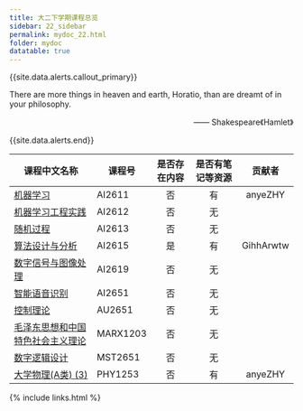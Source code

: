 ```yaml
---
title: 大二下学期课程总览
sidebar: 22_sidebar
permalink: mydoc_22.html
folder: mydoc
datatable: true
---
```


{{site.data.alerts.callout_primary}}
<p>There are more things in heaven and earth, Horatio, than are dreamt of in your philosophy.</p>
<p align="right">—— Shakespeare《Hamlet》</p>

{{site.data.alerts.end}}

<div class="datatable-begin"></div>

| 课程中文名称                                         | 课程号   | 是否存在内容 | 是否有笔记等资源 | 贡献者  |
| ---------------------------------------------------- | -------- | :----------: | :--------------: | :-----: |
| [机器学习](22_AI2611.html)                           | AI2611   |      否      |        有        | anyeZHY |
| [机器学习工程实践](22_AI2612.html)                   | AI2612   |      否      |        无        |         |
| [随机过程](22_AI2613.html)                           | AI2613   |      否      |        无        |         |
| [算法设计与分析](22_AI2615.html)                     | AI2615   |      是      |        有        |  GihhArwtw  |
| [数字信号与图像处理](22_AI2619.html)                 | AI2619   |      否      |        无        |  |
| [智能语音识别](22_AI2651.html)                       | AI2651   |      否      |        无        |         |
| [控制理论](22_AU2651.html)                           | AU2651   |      否      |        无        |         |
| [毛泽东思想和中国特色社会主义理论](22_MARX1203.html) | MARX1203 |      否      |        无        |         |
| [数字逻辑设计](22_MST2651.html)                      | MST2651  |      否      |        无        |         |
| [大学物理(A类) (3)](22_PHY1253.html)                 | PHY1253  |      否      |        有        | anyeZHY |

<div class="datatable-end"></div>

{% include links.html %}
